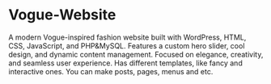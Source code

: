 # Vogue-Website
A modern Vogue-inspired fashion website built with WordPress, HTML, CSS, JavaScript, and PHP&amp;MySQL. Features a custom hero slider, cool design, and dynamic content management. Focused on elegance, creativity, and seamless user experience. Has different templates, like fancy and interactive ones. You can make posts, pages, menus and etc.
